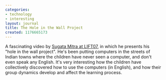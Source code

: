 ```yaml
---
categories:
- technology
- interesting
layout: journal
title: The Hole in the Wall Project
created: 1176665173
---
```

A fascinating video by <a href="http://www.ballpark.ch/blog/index.php?id=833">Sugata Mitra at LIFT07</a>, in which he presents his "hole in the wall project". He's been putting computers in the streets of Indian towns where the children have never seen a computer, and don't even speak any English. It's very interesting how the children have collectively discovered how to use the computers (in English), and how their group dynamics develop and affect the learning process.
